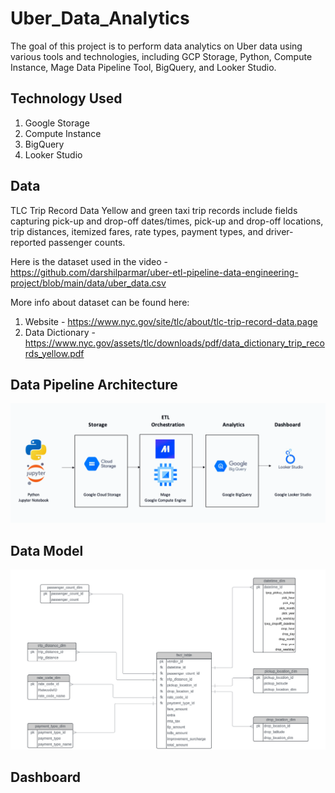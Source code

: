 # Uber_Data_Analytics
The goal of this project is to perform data analytics on Uber data using various tools and technologies, including GCP Storage, Python, Compute Instance, Mage Data Pipeline Tool, BigQuery, and Looker Studio.

## Technology Used
1. Google Storage
2. Compute Instance
3. BigQuery
4. Looker Studio

## Data
TLC Trip Record Data
Yellow and green taxi trip records include fields capturing pick-up and drop-off dates/times, pick-up and drop-off locations, trip distances, itemized fares, rate types, payment types, and driver-reported passenger counts. 

Here is the dataset used in the video - https://github.com/darshilparmar/uber-etl-pipeline-data-engineering-project/blob/main/data/uber_data.csv

More info about dataset can be found here:
1. Website - https://www.nyc.gov/site/tlc/about/tlc-trip-record-data.page
2. Data Dictionary - https://www.nyc.gov/assets/tlc/downloads/pdf/data_dictionary_trip_records_yellow.pdf

## Data Pipeline Architecture
![Architecture](https://github.com/mansoorali1/Uber_Data_Analytics/blob/main/images/ETL%20pipeline.png)


## Data Model
![DataModel](https://github.com/mansoorali1/Uber_Data_Analytics/blob/main/images/datamodel.png)
## Dashboard
